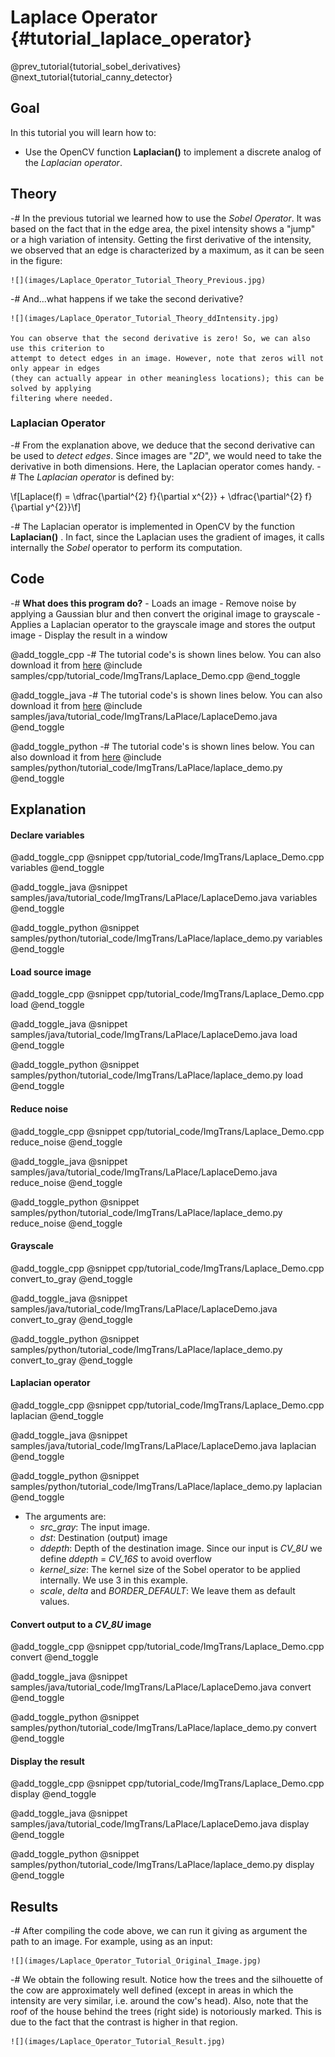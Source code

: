 Laplace Operator {#tutorial_laplace_operator}
================

@prev_tutorial{tutorial_sobel_derivatives}
@next_tutorial{tutorial_canny_detector}

Goal
----

In this tutorial you will learn how to:

-   Use the OpenCV function **Laplacian()** to implement a discrete analog of the *Laplacian
    operator*.

Theory
------

-#  In the previous tutorial we learned how to use the *Sobel Operator*. It was based on the fact
    that in the edge area, the pixel intensity shows a "jump" or a high variation of intensity.
    Getting the first derivative of the intensity, we observed that an edge is characterized by a
    maximum, as it can be seen in the figure:

    ![](images/Laplace_Operator_Tutorial_Theory_Previous.jpg)

-#  And...what happens if we take the second derivative?

    ![](images/Laplace_Operator_Tutorial_Theory_ddIntensity.jpg)

    You can observe that the second derivative is zero! So, we can also use this criterion to
    attempt to detect edges in an image. However, note that zeros will not only appear in edges
    (they can actually appear in other meaningless locations); this can be solved by applying
    filtering where needed.

### Laplacian Operator

-#  From the explanation above, we deduce that the second derivative can be used to *detect edges*.
    Since images are "*2D*", we would need to take the derivative in both dimensions. Here, the
    Laplacian operator comes handy.
-#  The *Laplacian operator* is defined by:

\f[Laplace(f) = \dfrac{\partial^{2} f}{\partial x^{2}} + \dfrac{\partial^{2} f}{\partial y^{2}}\f]

-#  The Laplacian operator is implemented in OpenCV by the function **Laplacian()** . In fact,
    since the Laplacian uses the gradient of images, it calls internally the *Sobel* operator to
    perform its computation.

Code
----

-#  **What does this program do?**
    -   Loads an image
    -   Remove noise by applying a Gaussian blur and then convert the original image to grayscale
    -   Applies a Laplacian operator to the grayscale image and stores the output image
    -   Display the result in a window

@add_toggle_cpp
-#  The tutorial code's is shown lines below. You can also download it from
    [here](https://raw.githubusercontent.com/opencv/opencv/master/samples/cpp/tutorial_code/ImgTrans/Laplace_Demo.cpp)
    @include samples/cpp/tutorial_code/ImgTrans/Laplace_Demo.cpp
@end_toggle

@add_toggle_java
-#  The tutorial code's is shown lines below. You can also download it from
    [here](https://raw.githubusercontent.com/opencv/opencv/master/samples/java/tutorial_code/ImgTrans/LaPlace/LaplaceDemo.java)
    @include samples/java/tutorial_code/ImgTrans/LaPlace/LaplaceDemo.java
@end_toggle

@add_toggle_python
-#  The tutorial code's is shown lines below. You can also download it from
    [here](https://raw.githubusercontent.com/opencv/opencv/master/samples/python/tutorial_code/ImgTrans/LaPlace/laplace_demo.py)
    @include samples/python/tutorial_code/ImgTrans/LaPlace/laplace_demo.py
@end_toggle

Explanation
-----------

#### Declare variables

@add_toggle_cpp
@snippet cpp/tutorial_code/ImgTrans/Laplace_Demo.cpp variables
@end_toggle

@add_toggle_java
@snippet samples/java/tutorial_code/ImgTrans/LaPlace/LaplaceDemo.java variables
@end_toggle

@add_toggle_python
@snippet samples/python/tutorial_code/ImgTrans/LaPlace/laplace_demo.py variables
@end_toggle

#### Load source image

@add_toggle_cpp
@snippet cpp/tutorial_code/ImgTrans/Laplace_Demo.cpp load
@end_toggle

@add_toggle_java
@snippet samples/java/tutorial_code/ImgTrans/LaPlace/LaplaceDemo.java load
@end_toggle

@add_toggle_python
@snippet samples/python/tutorial_code/ImgTrans/LaPlace/laplace_demo.py load
@end_toggle

#### Reduce noise

@add_toggle_cpp
@snippet cpp/tutorial_code/ImgTrans/Laplace_Demo.cpp reduce_noise
@end_toggle

@add_toggle_java
@snippet samples/java/tutorial_code/ImgTrans/LaPlace/LaplaceDemo.java reduce_noise
@end_toggle

@add_toggle_python
@snippet samples/python/tutorial_code/ImgTrans/LaPlace/laplace_demo.py reduce_noise
@end_toggle

#### Grayscale

@add_toggle_cpp
@snippet cpp/tutorial_code/ImgTrans/Laplace_Demo.cpp convert_to_gray
@end_toggle

@add_toggle_java
@snippet samples/java/tutorial_code/ImgTrans/LaPlace/LaplaceDemo.java convert_to_gray
@end_toggle

@add_toggle_python
@snippet samples/python/tutorial_code/ImgTrans/LaPlace/laplace_demo.py convert_to_gray
@end_toggle

#### Laplacian operator

@add_toggle_cpp
@snippet cpp/tutorial_code/ImgTrans/Laplace_Demo.cpp laplacian
@end_toggle

@add_toggle_java
@snippet samples/java/tutorial_code/ImgTrans/LaPlace/LaplaceDemo.java laplacian
@end_toggle

@add_toggle_python
@snippet samples/python/tutorial_code/ImgTrans/LaPlace/laplace_demo.py laplacian
@end_toggle

-   The arguments are:
    -   *src_gray*: The input image.
    -   *dst*: Destination (output) image
    -   *ddepth*: Depth of the destination image. Since our input is *CV_8U* we define *ddepth* =
        *CV_16S* to avoid overflow
    -   *kernel_size*: The kernel size of the Sobel operator to be applied internally. We use 3 in
        this example.
    -   *scale*, *delta* and *BORDER_DEFAULT*: We leave them as default values.

#### Convert output to a *CV_8U* image

@add_toggle_cpp
@snippet cpp/tutorial_code/ImgTrans/Laplace_Demo.cpp convert
@end_toggle

@add_toggle_java
@snippet samples/java/tutorial_code/ImgTrans/LaPlace/LaplaceDemo.java convert
@end_toggle

@add_toggle_python
@snippet samples/python/tutorial_code/ImgTrans/LaPlace/laplace_demo.py convert
@end_toggle

#### Display the result

@add_toggle_cpp
@snippet cpp/tutorial_code/ImgTrans/Laplace_Demo.cpp display
@end_toggle

@add_toggle_java
@snippet samples/java/tutorial_code/ImgTrans/LaPlace/LaplaceDemo.java display
@end_toggle

@add_toggle_python
@snippet samples/python/tutorial_code/ImgTrans/LaPlace/laplace_demo.py display
@end_toggle

Results
-------

-#  After compiling the code above, we can run it giving as argument the path to an image. For
    example, using as an input:

    ![](images/Laplace_Operator_Tutorial_Original_Image.jpg)

-#  We obtain the following result. Notice how the trees and the silhouette of the cow are
    approximately well defined (except in areas in which the intensity are very similar, i.e. around
    the cow's head). Also, note that the roof of the house behind the trees (right side) is
    notoriously marked. This is due to the fact that the contrast is higher in that region.

    ![](images/Laplace_Operator_Tutorial_Result.jpg)
